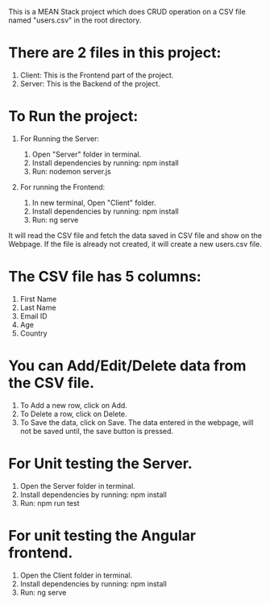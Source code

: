 This is a MEAN Stack project which does CRUD operation on a CSV file named "users.csv" in the root directory.

# There are 2 files in this project:
1. Client: This is the Frontend part of the project.
2. Server: This is the Backend of the project.

# To Run the project:
1. For Running the Server:
    1. Open "Server" folder in terminal.
    2. Install dependencies by running: npm install
    3. Run: nodemon server.js

2. For running the Frontend:
    1. In new terminal, Open "Client" folder.
    2. Install dependencies by running: npm install
    3. Run: ng serve

It will read the CSV file and fetch the data saved in CSV file and show on the Webpage.
If the file is already not created, it will create a new users.csv file.

# The CSV file has 5 columns:
1. First Name
2. Last Name
3. Email ID
4. Age
5. Country

# You can Add/Edit/Delete data from the CSV file.
1. To Add a new row, click on Add.
2. To Delete a row, click on Delete.
3. To Save the data, click on Save. The data entered in the webpage, will not be saved until, the save button is pressed.

# For Unit testing the Server.
1. Open the Server folder in terminal.
2. Install dependencies by running: npm install
3. Run: npm run test

# For unit testing the Angular frontend.
1. Open the Client folder in terminal.
2. Install dependencies by running: npm install
3. Run: ng serve